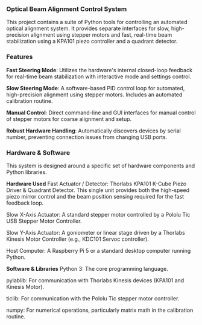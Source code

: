 ### Optical Beam Alignment Control System
This project contains a suite of Python tools for controlling an automated optical alignment system. It provides separate interfaces for slow, high-precision alignment using stepper motors and fast, real-time beam stabilization using a KPA101 piezo controller and a quadrant detector.

### Features
**Fast Steering Mode**: Utilizes the hardware's internal closed-loop feedback for real-time beam stabilization with interactive mode and settings control.

**Slow Steering Mode**: A software-based PID control loop for automated, high-precision alignment using stepper motors. Includes an automated calibration routine.

**Manual Control**: Direct command-line and GUI interfaces for manual control of stepper motors for coarse alignment and setup.

**Robust Hardware Handling**: Automatically discovers devices by serial number, preventing connection issues from changing USB ports.

### Hardware & Software
This system is designed around a specific set of hardware components and Python libraries.

**Hardware Used**
Fast Actuator / Detector: Thorlabs KPA101 K-Cube Piezo Driver & Quadrant Detector. This single unit provides both the high-speed piezo mirror control and the beam position sensing required for the fast feedback loop.

Slow X-Axis Actuator: A standard stepper motor controlled by a Pololu Tic USB Stepper Motor Controller.

Slow Y-Axis Actuator: A goniometer or linear stage driven by a Thorlabs Kinesis Motor Controller (e.g., KDC101 Servoc controller).

Host Computer: A Raspberry Pi 5 or a standard desktop computer running Python.

**Software & Libraries**
Python 3: The core programming language.

pylablib: For communication with Thorlabs Kinesis devices (KPA101 and Kinesis Motor).

ticlib: For communication with the Pololu Tic stepper motor controller.

numpy: For numerical operations, particularly matrix math in the calibration routine.